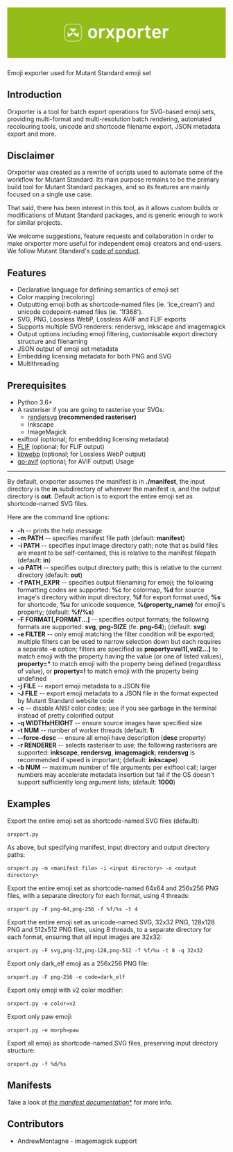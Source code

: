 ![Orxporter logo with 'orxporter' next to it, in white against a lime green background.](orxporter_logo.png)
=========

Emoji exporter used for Mutant Standard emoji set

Introduction
------------

Orxporter is a tool for batch export operations for SVG-based emoji sets, providing multi-format and multi-resolution batch rendering, automated recolouring tools, unicode and shortcode filename export, JSON metadata export and more.


Disclaimer
----------

Orxporter was created as a rewrite of scripts used to automate some of the
workflow for Mutant Standard. Its main purpose remains to be the primary build
tool for Mutant Standard packages, and so its features are mainly focused on a
single use case.

That said, there has been interest in this tool, as it allows custom builds
or modifications of Mutant Standard packages, and is generic enough to work
for similar projects.

We welcome suggestions, feature requests and collaboration in order to make
orxporter more useful for independent emoji creators and end-users. We follow
Mutant Standard's [code of conduct](docs/code_of_conduct.md).


Features
--------

* Declarative language for defining semantics of emoji set
* Color mapping (recoloring)
* Outputting emoji both as shortcode-named files (ie. 'ice_cream') and unicode codepoint-named files (ie. '1f368').
* SVG, PNG, Lossless WebP, Lossless AVIF and FLIF exports
* Supports multiple SVG renderers: rendersvg, inkscape and imagemagick
* Output options including emoji filtering, customisable export directory
  structure and filenaming
* JSON output of emoji set metadata
* Embedding licensing metadata for both PNG and SVG
* Multithreading

Prerequisites
-------------

* Python 3.6+
* A rasteriser if you are going to rasterise your SVGs:
    * [rendersvg](https://github.com/RazrFalcon/resvg/tree/master/tools/rendersvg) **(recommended rasteriser)**
    * Inkscape
    * ImageMagick
* exiftool (optional; for embedding licensing metadata)
* [FLIF](https://github.com/FLIF-hub/FLIF) (optional; for FLIF output)
* [libwebp](https://developers.google.com/speed/webp/docs/precompiled) (optional; for Lossless WebP output)
* [go-avif](https://github.com/Kagami/go-avif) (optional; for AVIF output)
Usage
-----

By default, orxporter assumes the manifest is in **./manifest**, the input
directory is the **in** subdirectory of wherever the manifest is, and the
output directory is **out**. Default action is to export the entire emoji set
as shortcode-named SVG files.

Here are the command line options:

* **-h** -- prints the help message
* **-m PATH** -- specifies manifest file path (default: **manifest**)
* **-i PATH** -- specifies input image directory path; note that as build
  files are meant to be self-contained, this is relative to the manifest
  filepath (default: **in**)
* **-o PATH** -- specifies output directory path; this is relative to the
  current directory (default: **out**)
* **-f PATH_EXPR** -- specifies output filenaming for emoji; the following
  formatting codes are supported: **%c** for colormap, **%d** for source
  image's directory within input directory, **%f** for export format used,
  **%s** for shortcode, **%u** for unicode sequence, **%(property_name)** for
  emoji's property; (default: **%f/%s**)
* **-F FORMAT[,FORMAT...]** -- specifies output formats; the following
  formats are supported: **svg**, **png-SIZE** (fe. **png-64**); (default:
  **svg**)
* **-e FILTER** -- only emoji matching the filter condition will be exported;
  multiple filters can be used to narrow selection down but each requires a
  separate **-e** option; filters are specified as **property=val1[,val2...]**
  to match emoji with the property having the value (or one of listed values),
  __property=*__ to match emoji with the property being defined (regardless of
  value), or **property=!** to match emoji with the property being undefined
* **-j FILE** -- export emoji metadata to a JSON file
* **-J FILE** -- export emoji metadata to a JSON file in the format expected
  by Mutant Standard website code
* **-c** -- disable ANSI color codes; use if you see garbage in the terminal
  instead of pretty colorified output
* **-q WIDTHxHEIGHT** -- ensure source images have specified size
* **-t NUM** -- number of worker threads (default: **1**)
* **--force-desc** -- ensure all emoji have description (**desc** property)
* **-r RENDERER** -- selects rasteriser to use; the following rasterisers are
  supported: **inkscape**, **rendersvg**, **imagemagick**; **rendersvg** is
  recommended if speed is important; (default: **inkscape**)
* **-b NUM** -- maximum number of file arguments per exiftool call; larger
  numbers may accelerate metadata insertion but fail if the OS doesn't support
  sufficiently long argument lists; (default: **1000**)

Examples
--------

Export the entire emoji set as shortcode-named SVG files (default):
```
orxport.py
```

As above, but specifying manifest, input directory and output directory paths:

```
orxport.py -m <manifest file> -i <input directory> -o <output directory>
```

Export the entire emoji set as shortcode-named 64x64 and 256x256 PNG files,
with a separate directory for each format, using 4 threads:

```
orxport.py -F png-64,png-256 -f %f/%s -t 4
```

Export the entire emoji set as unicode-named SVG, 32x32 PNG, 128x128 PNG and
512x512 PNG files, using 8 threads, to a separate directory for each format,
ensuring that all input images are 32x32:

```
orxport.py -F svg,png-32,png-128,png-512 -f %f/%u -t 8 -q 32x32
```

Export only dark_elf emoji as a 256x256 PNG file:

```
orxport.py -F png-256 -e code=dark_elf
```

Export only emoji with v2 color modifier:

```
orxport.py -e color=v2
```

Export only paw emoji:

```
orxport.py -e morph=paw
```

Export all emoji as shortcode-named SVG files, preserving input directory
structure:

```
orxport.py -f %d/%s
```

Manifests
---------

Take a look at [*the manifest documentation**](docs/manifest.md) for more info.

Contributors
------------

* AndrewMontagne - imagemagick support
